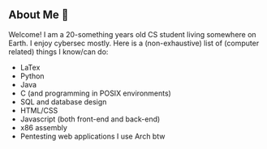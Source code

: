 ## About Me 🐲
Welcome! I am a 20-something years old CS student living somewhere on Earth. I enjoy cybersec mostly.
Here is a (non-exhaustive) list of (computer related) things I know/can do:
- LaTex
- Python
- Java
- C (and programming in POSIX environments)
- SQL and database design
- HTML/CSS
- Javascript (both front-end and back-end)
- x86 assembly
- Pentesting web applications
I use Arch btw
